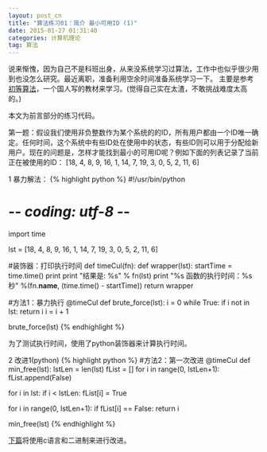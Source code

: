 ```yaml
---
layout: post_cn
title: "算法练习01：简介 最小可用ID (1)"
date: 2015-01-27 01:31:40
categories: 计算机理论
tag: 算法
---
```


说来惭愧，因为自己不是科班出身，从来没系统学习过算法，工作中也似乎很少用到也没怎么研究。最近离职，准备利用空余时间准备系统学习一下。
主要是参考[初等算法](https://sites.google.com/site/algoxy/home/zh-cn)，一个国人写的教材来学习。(觉得自己实在太渣，不敢挑战难度太高的。)

本文为前言部分的练习代码。

第一题：假设我们使用非负整数作为某个系统的的ID，所有用户都由一个ID唯一确定。任何时间，这个系统中有些ID处在使用中的状态，有些ID则可以用于分配给新用户。现在的问题是，怎样才能找到最小的可用ID呢？例如下面的列表记录了当前正在被使用的ID：
[18, 4, 8, 9, 16, 1, 14, 7, 19, 3, 0, 5, 2, 11, 6]

1 暴力解法：
  {% highlight python %}
#!/usr/bin/python
# -*- coding: utf-8 -*- 
import time

lst = [18, 4, 8, 9, 16, 1, 14, 7, 19, 3, 0, 5, 2, 11, 6]

#装饰器：打印执行时间
def timeCul(fn):
  def wrapper(lst):
    startTime = time.time()
    print 
    print "结果是: %s" % fn(lst) 
    print "%s 函数的执行时间：%s秒" %(fn.__name__, (time.time() - startTime))
  return wrapper

#方法1：暴力执行
@timeCul
def brute_force(lst):
  i = 0
  while True:
    if i not in lst:
      return i
    i = i + 1

brute_force(lst)
  {% endhighlight %} 

为了测试执行时间，使用了python装饰器来计算执行时间。

2 改进1(python)
  {% highlight python %}
#方法2：第一次改进
@timeCul
def min_free(lst):
  lstLen = len(lst)
  fList = []
  for i in range(0, lstLen+1):
    fList.append(False)

  for i in lst:
    if i < lstLen:
      fList[i] = True

  for i in range(0, lstLen+1):
    if fList[i] == False:
      return i

min_free(lst)
  {% endhighlight %} 

[下篇](/cn/%E8%AE%A1%E7%AE%97%E6%9C%BA%E7%90%86%E8%AE%BA/2015/01/27/cn-Algorithms02.html)将使用c语言和二进制来进行改进。
